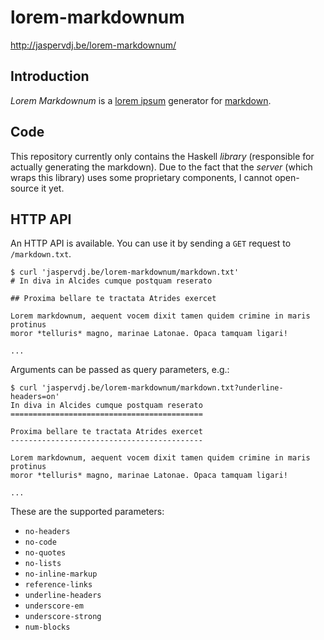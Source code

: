 # lorem-markdownum

<http://jaspervdj.be/lorem-markdownum/>

## Introduction

*Lorem Markdownum* is a [lorem ipsum] generator for [markdown].

[lorem ipsum]: http://www.lipsum.com/
[markdown]: http://daringfireball.net/projects/markdown/

## Code

This repository currently only contains the Haskell *library* (responsible for
actually generating the markdown). Due to the fact that the *server* (which
wraps this library) uses some proprietary components, I cannot open-source it
yet.

## HTTP API

An HTTP API is available. You can use it by sending a `GET` request to
`/markdown.txt`.

    $ curl 'jaspervdj.be/lorem-markdownum/markdown.txt'
    # In diva in Alcides cumque postquam reserato

    ## Proxima bellare te tractata Atrides exercet

    Lorem markdownum, aequent vocem dixit tamen quidem crimine in maris protinus
    moror *telluris* magno, marinae Latonae. Opaca tamquam ligari!

    ...

Arguments can be passed as query parameters, e.g.:

    $ curl 'jaspervdj.be/lorem-markdownum/markdown.txt?underline-headers=on'
    In diva in Alcides cumque postquam reserato
    ===========================================

    Proxima bellare te tractata Atrides exercet
    -------------------------------------------

    Lorem markdownum, aequent vocem dixit tamen quidem crimine in maris protinus
    moror *telluris* magno, marinae Latonae. Opaca tamquam ligari!

    ...

These are the supported parameters:

- `no-headers`
- `no-code`
- `no-quotes`
- `no-lists`
- `no-inline-markup`
- `reference-links`
- `underline-headers`
- `underscore-em`
- `underscore-strong`
- `num-blocks`
